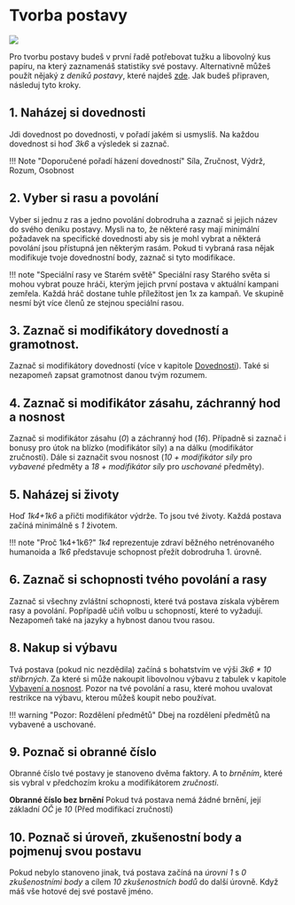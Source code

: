 # Tvorba postavy

<img src="/assets/char_create.webp" style="zoom:100%;" />

Pro tvorbu postavy budeš v první řadě potřebovat tužku a libovolný kus papíru, na který zaznamenáš statistiky své postavy. Alternativně můžeš použít nějaký z *deníků postavy*, které najdeš [zde](https://www.tkds.cz/). Jak budeš připraven, následuj tyto kroky.

## 1. Naházej si dovednosti

Jdi dovednost po dovednosti, v pořadí jakém si usmyslíš. Na každou dovednost si hoď *3k6* a výsledek si zaznač.

!!! Note "Doporučené pořadí házení dovedností"
    Síla, Zručnost, Výdrž, Rozum, Osobnost

## 2. Vyber si rasu a povolání

Vyber si jednu z ras a jedno povolání dobrodruha a zaznač si jejich název do svého deníku postavy. Mysli na to, že některé rasy mají minimální požadavek na specifické dovednosti aby sis je mohl vybrat a některá povolání jsou přístupná jen některým rasám. Pokud ti vybraná rasa nějak modifikuje tvoje dovednostní body, zaznač si tyto modifikace.

!!! note "Speciální rasy ve Starém světě"
    Speciální rasy Starého světa si mohou vybrat pouze hráči, kterým jejich první postava v aktuální kampani zemřela. Každá hráč dostane tuhle příležitost jen 1x za kampaň. Ve skupině nesmí být více členů ze stejnou speciální rasou.

## 3. Zaznač si modifikátory dovedností a gramotnost.

Zaznač si modifikátory dovedností (více v kapitole [Dovednosti](Dovednosti.md)). Také si nezapomeň zapsat gramotnost danou tvým rozumem.

## 4. Zaznač si modifikátor zásahu, záchranný hod a nosnost

Zaznač si modifikátor zásahu (*0*) a záchranný hod (*16*). Případně si zaznač i bonusy pro útok na blízko (modifikátor síly) a na dálku (modifikátor zručnosti). Dále si zaznačit svou nosnost (*10 + modifikátor síly* pro *vybavené* předměty a *18 + modifikátor síly* pro *uschované* předměty).

## 5. Naházej si životy

Hoď *1k4+1k6* a přičti modifikátor výdrže. To jsou tvé životy. Každá postava začíná minimálně s *1* životem.

!!! note "Proč 1k4+1k6?"
    *1k4* reprezentuje zdraví běžného netrénovaného humanoida a *1k6* představuje schopnost přežít dobrodruha 1. úrovně.

## 6. Zaznač si schopnosti tvého povolání a rasy

Zaznač si všechny zvláštní schopnosti, které tvá postava získala výběrem rasy a povolání. Popřípadě učiň volbu u schopností, které to vyžadují. Nezapomeň také na jazyky a hybnost danou tvou rasou.

## 8. Nakup si výbavu

Tvá postava (pokud nic nezdědila) začíná s bohatstvím ve výši *3k6 * 10 stříbrných*. Za které si může nakoupit libovolnou výbavu z tabulek v kapitole [Vybavení a nosnost](/Gear/#vybaveni-a-nosnost). Pozor na tvé povolání a rasu, které mohou uvalovat restrikce na výbavu, kterou můžeš koupit nebo používat.

!!! warning "Pozor: Rozdělení předmětů"
	Dbej na rozdělení předmětů na vybavené a uschované.

## 9. Poznač si obranné číslo

Obranné číslo tvé postavy je stanoveno dvěma faktory. A to *brněním*, které sis vybral v předchozím kroku a modifikátorem *zručnosti*.

**Obranné číslo bez brnění**
Pokud tvá postava nemá žádné brnění, její základní *OČ* je *10* (Před modifikací zručností)

## 10. Poznač si úroveň, zkušenostní body a pojmenuj svou postavu

Pokud nebylo stanoveno jinak, tvá postava začíná na *úrovni 1* s *0 zkušenostními body* a cílem *10 zkušenostních bodů* do další úrovně. Když máš vše hotové dej své postavě jméno.
